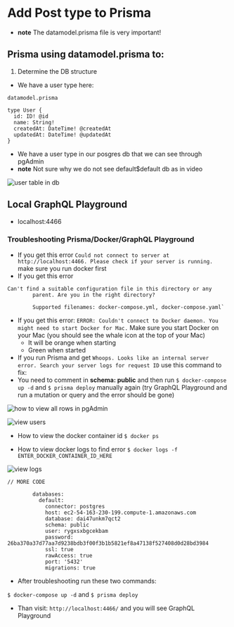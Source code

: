 # Add Post type to Prisma
* **note** The datamodel.prisma file is very important!

## Prisma using datamodel.prisma to:
1. Determine the DB structure

* We have a user type here:

`datamodel.prisma`

```
type User {
  id: ID! @id
  name: String!
  createdAt: DateTime! @createdAt
  updatedAt: DateTime! @updatedAt
}
```

* We have a user type in our posgres db that we can see through pgAdmin
* **note** Not sure why we do not see default$default db as in video

![user table in db](https://i.imgur.com/FzBdt8V.png)

## Local GraphQL Playground
* localhost:4466

### Troubleshooting Prisma/Docker/GraphQL Playground
* If you get this error `Could not connect to server at http://localhost:4466. Please check if your server is running.` make sure you run docker first
* If you get this error 
 
```
Can't find a suitable configuration file in this directory or any
        parent. Are you in the right directory?

        Supported filenames: docker-compose.yml, docker-compose.yaml`
```

* If you get this error: `ERROR: Couldn't connect to Docker daemon. You might need to start Docker for Mac.` Make sure you start Docker on your Mac (you should see the whale icon at the top of your Mac)
    - It will be orange when starting
    - Green when started
* If you run Prisma and get `Whoops. Looks like an internal server error. Search your server logs for request ID` use this command to fix:
* You need to comment in **schema: public** and then run `$ docker-compose up -d` and `$ prisma deploy` manually again (try GraphQL Playground and run a mutation or query and the error should be gone)

![how to view all rows in pgAdmin](https://i.imgur.com/3cZ6eoJ.png)

![view users](https://i.imgur.com/brkJXiN.png)

* How to view the docker container id `$ docker ps`

* How to view docker logs to find error `$ docker logs -f ENTER_DOCKER_CONTAINER_ID_HERE`

![view logs](https://i.imgur.com/ted4f1K.png)

```
// MORE CODE

        databases:
          default:
            connector: postgres
            host: ec2-54-163-230-199.compute-1.amazonaws.com
            database: dai47unkm7qct2
            schema: public
            user: rygxsxbgcekbam
            password: 26ba370a37d77aa7d9238bdb3f00f3b1b5821ef8a47138f527408d0d28bd3984
            ssl: true
            rawAccess: true
            port: '5432'
            migrations: true
```

* After troubleshooting run these two commands:

`$ docker-compose up -d` and `$ prisma deploy`

* Than visit: `http://localhost:4466/` and you will see GraphQL Playground


